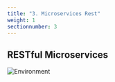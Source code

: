 ```yaml
---
title: "3. Microservices Rest"
weight: 1
sectionnumber: 3
---
```


## RESTful Microservices

![Environment](../rest.png)
